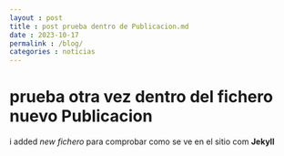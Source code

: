 ```yaml
---
layout : post
title : post prueba dentro de Publicacion.md
date : 2023-10-17
permalink : /blog/
categories : noticias
---
```


# prueba otra vez dentro del fichero nuevo Publicacion
i added *new fichero* para comprobar como se ve en el sitio com **Jekyll** 










